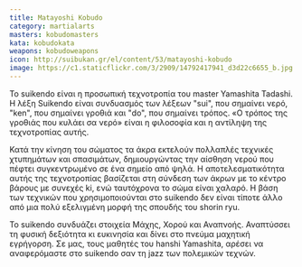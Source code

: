 ```yaml
---
title: Matayoshi Kobudo
category: martialarts
masters: kobudomasters
kata: kobudokata
weapons: kobudoweapons
icon: http://suibukan.gr/el/content/53/matayoshi-kobudo
image: https://c1.staticflickr.com/3/2909/14792417941_d3d22c6655_b.jpg
---
```


Το suikendo είναι η προσωπική τεχνοτροπία του master Yamashita Tadashi. Η λέξη Suikendo είναι συνδυασμός των λέξεων "sui", που σημαίνει νερό, "ken", που σημαίνει γροθιά και "do", που σημαίνει τρόπος. «O τρόπος της γροθιάς που κυλάει σα νερό» είναι η φιλοσοφία και η αντίληψη της τεχνοτροπίας αυτής.

Κατά την κίνηση του σώματος τα άκρα εκτελούν πολλαπλές τεχνικές χτυπημάτων και σπασιμάτων, δημιουργώντας την αίσθηση νερού που πέφτει συγκεντρωμένο σε ένα σημείο από ψηλά. Η αποτελεσματικότητα αυτής της τεχνοτροπίας βασίζεται στη σύνδεση των άκρων με το κέντρο βάρους με συνεχές ki, ενώ ταυτόχρονα το σώμα είναι χαλαρό. Η βάση των τεχνικών που χρησιμοποιούνται στο suikendo δεν είναι τίποτε άλλο από μια πολύ εξελιγμένη μορφή της σπουδής του shorin ryu.

Το suikendo συνδυάζει στοιχεία Μάχης, Χορού και Αναπνοής. Αναπτύσσει τη φυσική δεξιότητα κι ευκινησία και δίνει στο πνεύμα μαχητική εγρήγορση.
Σε μας, τους μαθητές του hanshi Yamashita, αρέσει να αναφερόμαστε στο suikendo σαν τη jazz των πολεμικών τεχνών.